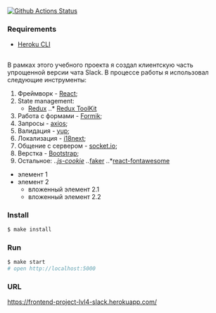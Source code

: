 [![Github Actions Status](https://github.com/hexlet-components/projects-frontend-l4-server/workflows/Node%20CI/badge.svg)](https://github.com/hexlet-components/projects-frontend-l4-server/actions)

### Requirements

* [Heroku CLI](https://devcenter.heroku.com/articles/heroku-cli)

##
В рамках этого учебного проекта я создал клиентскую часть упрощенной версии чата Slack. В процессе работы я использовал следующие инструменты:
1. Фреймворк - [React](https://github.com/facebook/react);
2. State management: 
    * [Redux](https://github.com/reduxjs/redux)
..* [Redux ToolKit](https://github.com/reduxjs/redux-toolkit)
3. Работа с формами - [Formik](https://github.com/formium/formik);
4. Запросы - [axios](https://github.com/axios/axios);
5. Валидация - [yup](https://github.com/jquense/yup);
6. Локализация - [i18next](https://github.com/i18next/i18next);
7. Общение с сервером - [socket.io](https://github.com/socketio/socket.io);
8. Верстка - [Bootstrap](https://github.com/twbs/bootstrap);
9. Остальное: 
..*[js-cookie](https://github.com/js-cookie/js-cookie)
..*[faker](https://github.com/fzaninotto/Faker)
..*[react-fontawesome](https://github.com/FortAwesome/react-fontawesome)

* элемент 1
* элемент 2
    * вложенный элемент 2.1
    * вложенный элемент 2.2

### Install

```sh
$ make install
```

### Run

```sh
$ make start
# open http://localhost:5000
```

### URL

https://frontend-project-lvl4-slack.herokuapp.com/

